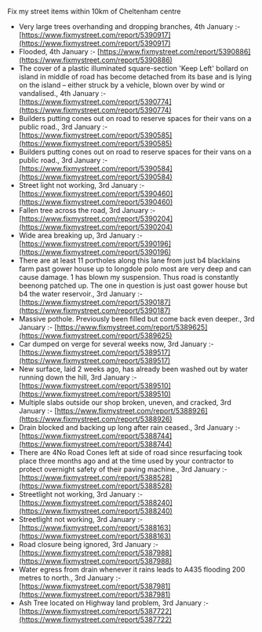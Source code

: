 Fix my street items within 10km of Cheltenham centre

<!-- fix_marker starts -->

- Very large trees overhanding and dropping branches, 4th January :- [https://www.fixmystreet.com/report/5390917](https://www.fixmystreet.com/report/5390917)
- Flooded, 4th January :- [https://www.fixmystreet.com/report/5390886](https://www.fixmystreet.com/report/5390886)
- The cover of a plastic illuminated square-section 'Keep Left' bollard on island in middle of road has become detached from its base and is lying on the island – either struck by a vehicle, blown over by wind or vandalised., 4th January :- [https://www.fixmystreet.com/report/5390774](https://www.fixmystreet.com/report/5390774)
- Builders putting cones out on road to reserve spaces for their vans on a public road., 3rd January :- [https://www.fixmystreet.com/report/5390585](https://www.fixmystreet.com/report/5390585)
- Builders putting cones out on road to reserve spaces for their vans on a public road., 3rd January :- [https://www.fixmystreet.com/report/5390584](https://www.fixmystreet.com/report/5390584)
- Street light not working, 3rd January :- [https://www.fixmystreet.com/report/5390460](https://www.fixmystreet.com/report/5390460)
- Fallen tree across the road, 3rd January :- [https://www.fixmystreet.com/report/5390204](https://www.fixmystreet.com/report/5390204)
- Wide area breaking up, 3rd January :- [https://www.fixmystreet.com/report/5390196](https://www.fixmystreet.com/report/5390196)
- There are at least 11 portholes along this lane from just b4 blacklains farm past gower house up to longdole polo most are very deep and can cause damage. 1 has blown my suspension. Thus road is constantly beenong patched up. The one in question is just oast gower house but b4 the water reservoir., 3rd January :- [https://www.fixmystreet.com/report/5390187](https://www.fixmystreet.com/report/5390187)
- Massive pothole. Previously been filled but come back even deeper., 3rd January :- [https://www.fixmystreet.com/report/5389625](https://www.fixmystreet.com/report/5389625)
- Car dumped on verge for several weeks now, 3rd January :- [https://www.fixmystreet.com/report/5389517](https://www.fixmystreet.com/report/5389517)
- New surface, laid 2 weeks ago, has already been washed out by water running down the hill, 3rd January :- [https://www.fixmystreet.com/report/5389510](https://www.fixmystreet.com/report/5389510)
- Multiple slabs outside our shop broken, uneven, and cracked, 3rd January :- [https://www.fixmystreet.com/report/5388926](https://www.fixmystreet.com/report/5388926)
- Drain blocked and backing up long after rain ceased., 3rd January :- [https://www.fixmystreet.com/report/5388744](https://www.fixmystreet.com/report/5388744)
- There are 4No Road Cones left at side of road since resurfacing took place three months ago and at the time used by your contractor to protect overnight safety of their paving machine., 3rd January :- [https://www.fixmystreet.com/report/5388528](https://www.fixmystreet.com/report/5388528)
- Streetlight not working, 3rd January :- [https://www.fixmystreet.com/report/5388240](https://www.fixmystreet.com/report/5388240)
- Streetlight not working, 3rd January :- [https://www.fixmystreet.com/report/5388163](https://www.fixmystreet.com/report/5388163)
- Road closure being ignored, 3rd January :- [https://www.fixmystreet.com/report/5387988](https://www.fixmystreet.com/report/5387988)
- Water egress from drain whenever it rains leads to A435 flooding 200 metres to north., 3rd January :- [https://www.fixmystreet.com/report/5387981](https://www.fixmystreet.com/report/5387981)
- Ash Tree located on Highway land problem, 3rd January :- [https://www.fixmystreet.com/report/5387722](https://www.fixmystreet.com/report/5387722)

<!-- fix_marker ends -->